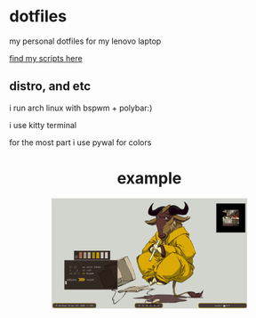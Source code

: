 # dotfiles
my personal dotfiles for my lenovo laptop

[find my scripts here](https://github.com/crue-ton/scripts)

## distro, and etc
i run arch linux with bspwm + polybar:)

i use kitty terminal

for the most part i use pywal for colors

<h1 align=center>example</h1>
<p align=center>
<img src="assets/scrot.png" style="width: 70%">
</p>
